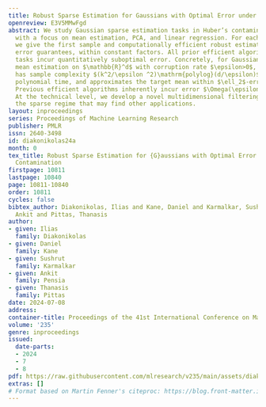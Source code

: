 ```yaml
---
title: Robust Sparse Estimation for Gaussians with Optimal Error under Huber Contamination
openreview: E3V5MMwFgd
abstract: We study Gaussian sparse estimation tasks in Huber’s contamination model
  with a focus on mean estimation, PCA, and linear regression. For each of these tasks,
  we give the first sample and computationally efficient robust estimators with optimal
  error guarantees, within constant factors. All prior efficient algorithms for these
  tasks incur quantitatively suboptimal error. Concretely, for Gaussian robust $k$-sparse
  mean estimation on $\mathbb{R}^d$ with corruption rate $\epsilon>0$, our algorithm
  has sample complexity $(k^2/\epsilon ^2)\mathrm{polylog}(d/\epsilon)$, runs in sample
  polynomial time, and approximates the target mean within $\ell_2$-error $O(\epsilon)$.
  Previous efficient algorithms inherently incur error $\Omega(\epsilon \sqrt{\log(1/\epsilon)})$.
  At the technical level, we develop a novel multidimensional filtering method in
  the sparse regime that may find other applications.
layout: inproceedings
series: Proceedings of Machine Learning Research
publisher: PMLR
issn: 2640-3498
id: diakonikolas24a
month: 0
tex_title: Robust Sparse Estimation for {G}aussians with Optimal Error under Huber
  Contamination
firstpage: 10811
lastpage: 10840
page: 10811-10840
order: 10811
cycles: false
bibtex_author: Diakonikolas, Ilias and Kane, Daniel and Karmalkar, Sushrut and Pensia,
  Ankit and Pittas, Thanasis
author:
- given: Ilias
  family: Diakonikolas
- given: Daniel
  family: Kane
- given: Sushrut
  family: Karmalkar
- given: Ankit
  family: Pensia
- given: Thanasis
  family: Pittas
date: 2024-07-08
address:
container-title: Proceedings of the 41st International Conference on Machine Learning
volume: '235'
genre: inproceedings
issued:
  date-parts:
  - 2024
  - 7
  - 8
pdf: https://raw.githubusercontent.com/mlresearch/v235/main/assets/diakonikolas24a/diakonikolas24a.pdf
extras: []
# Format based on Martin Fenner's citeproc: https://blog.front-matter.io/posts/citeproc-yaml-for-bibliographies/
---
```

